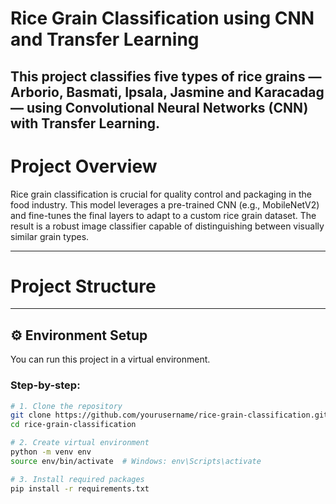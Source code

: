 # Rice Grain Classification using CNN and Transfer Learning

This project classifies five types of rice grains — Arborio, Basmati, Ipsala, Jasmine and Karacadag — using Convolutional Neural Networks (CNN) with Transfer Learning. 
---

# Project Overview

Rice grain classification is crucial for quality control and packaging in the food industry. This model leverages a pre-trained CNN (e.g., MobileNetV2) and fine-tunes the final layers to adapt to a custom rice grain dataset. The result is a robust image classifier capable of distinguishing between visually similar grain types.

---

# Project Structure

---

## ⚙️ Environment Setup

You can run this project in a virtual environment.

### Step-by-step:

```bash
# 1. Clone the repository
git clone https://github.com/yourusername/rice-grain-classification.git
cd rice-grain-classification

# 2. Create virtual environment
python -m venv env
source env/bin/activate  # Windows: env\Scripts\activate

# 3. Install required packages
pip install -r requirements.txt


